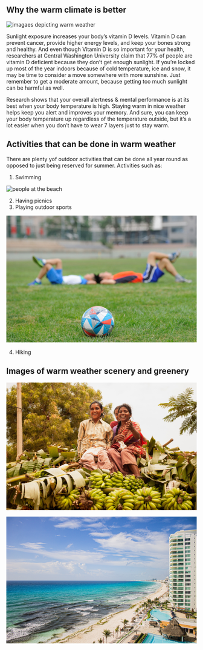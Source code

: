 ## Why the warm climate is better


![ imagaes depicting warm weather](img/pexels-amit-shubinsky-16403289.jpg)

Sunlight exposure increases your body’s vitamin D levels. Vitamin D can prevent cancer, provide higher energy levels, and keep your bones strong and healthy. And even though Vitamin D is so important for your health, researchers at Central Washington University claim that 77% of people are vitamin D deficient because they don’t get enough sunlight. If you’re locked up most of the year indoors because of cold temperature, ice and snow, it may be time to consider a move somewhere with more sunshine. Just remember to get a moderate amount, because getting too much sunlight can be harmful as well.

Research shows that your overall alertness & mental performance is at its best when your body temperature is high. Staying warm in nice weather helps keep you alert and improves your memory. And sure, you can keep your body temperature up regardless of the temperature outside, but it’s a lot easier when you don’t have to wear 7 layers just to stay warm.

## Activities that can be done in warm weather

There are plenty yof outdoor activities that can be done all year round as opposed to just being reserved for summer. Activities such as:
1. Swimming 

![people at the beach](img/pexels-sergio-souza-3772249.jpg)


2. Having picnics
3. Playing outdoor sports

![boys playing football outdoors](img/pexels-pixabay-258395.jpg)

4. Hiking


## Images of warm weather scenery and greenery 

![Images depecting warm weather](img/pexels-arti-agarwal-2880741.jpg) 

![Images depecting warm weather](img/pexels-tellez-erik-12956666.jpg) 